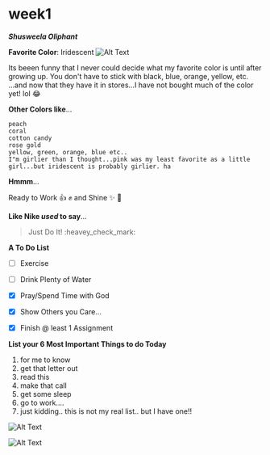 # week1

***Shusweela Oliphant***

**Favorite Color**: Iridescent
![Alt Text](https://i5.walmartimages.com/asr/e2a2f034-e5e1-4373-b2fd-bf15f9cb2a6b_1.9e4caaf41e750c151e4c86232880dc4f.jpeg?odnWidth=612&odnHeight=612&odnBg=ffffff)

Its beeen funny that I never could decide what my favorite color is until after growing up.  You don't have to stick with black, blue, orange, yellow, etc. ...and now that they have it in stores...I have not bought much of the color yet! lol :joy:


**Other Colors like**...
```
peach
coral
cotton candy
rose gold
yellow, green, orange, blue etc..
I"m girlier than I thought...pink was my least favorite as a little girl...but iridescent is probably girlier. ha
```

**Hmmm**...

Ready to Work :thumbsup: :fist: and Shine :sparkles: :sparkling_heart: 



**Like Nike *used* to say**...
>Just Do It!  :heavey_check_mark:


**A To Do List**
- [ ] Exercise
- [ ] Drink Plenty of Water
- [X] Pray/Spend Time with God
- [X] Show Others you Care...
- [X] Finish @ least 1 Assignment


**List your 6 Most Important Things to do Today**
1. for me to know
2. get that letter out
3. read this
4. make that call
5. get some sleep
6. go to work....
7. just kidding.. this is not my real list.. but I have one!!

![Alt Text](https://encrypted-tbn0.gstatic.com/images?q=tbn%3AANd9GcSY3UOZI1fEz-FjVLLE-UiYZ1IyDUVx8CgwOA&usqp=CAU)

![Alt Text](https://encrypted-tbn0.gstatic.com/images?q=tbn%3AANd9GcQ-FVIHw8F7mwTRxxrkFVSTzCLlT7CrAZ0HKw&usqp=CAU)